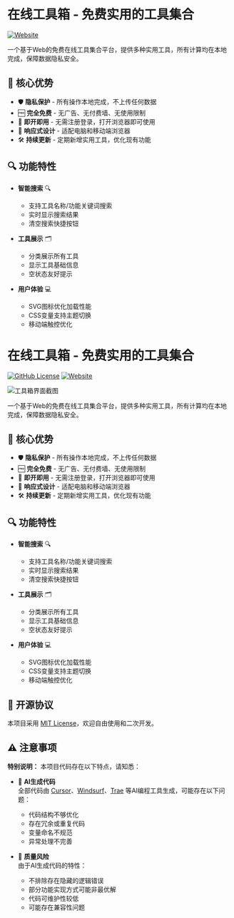# 在线工具箱 - 免费实用的工具集合

[![Website](https://img.shields.io/website?url=http://tools.jqnest.top)](http://tools.jqnest.top)

一个基于Web的免费在线工具集合平台，提供多种实用工具，所有计算均在本地完成，保障数据隐私安全。

## 🌟 核心优势

- 🛡️ **隐私保护** - 所有操作本地完成，不上传任何数据
- 🆓 **完全免费** - 无广告、无付费墙、无使用限制
- 🚀 **即开即用** - 无需注册登录，打开浏览器即可使用
- 📱 **响应式设计** - 适配电脑和移动端浏览器
- 🛠️ **持续更新** - 定期新增实用工具，优化现有功能

## 🔍 功能特性

- **智能搜索** 🔍
  - 支持工具名称/功能关键词搜索
  - 实时显示搜索结果
  - 清空搜索快捷按钮

- **工具展示** 🗂️
  - 分类展示所有工具
  - 显示工具基础信息
  - 空状态友好提示

- **用户体验** 💻
  - SVG图标优化加载性能
  - CSS变量支持主题切换
  - 移动端触控优化

# 在线工具箱 - 免费实用的工具集合

[![GitHub License](https://img.shields.io/github/license/hjq766/Toolbox)](LICENSE)
[![Website](https://img.shields.io/website?url=https%3A%2F%2Fjqnav.top)](https://jqnav.top)

![工具箱界面截图](screenshot.png)

一个基于Web的免费在线工具集合平台，提供多种实用工具，所有计算均在本地完成，保障数据隐私安全。

## 🌟 核心优势

- 🛡️ **隐私保护** - 所有操作本地完成，不上传任何数据
- 🆓 **完全免费** - 无广告、无付费墙、无使用限制
- 🚀 **即开即用** - 无需注册登录，打开浏览器即可使用
- 📱 **响应式设计** - 适配电脑和移动端浏览器
- 🛠️ **持续更新** - 定期新增实用工具，优化现有功能

## 🔍 功能特性

- **智能搜索** 🔍
  - 支持工具名称/功能关键词搜索
  - 实时显示搜索结果
  - 清空搜索快捷按钮

- **工具展示** 🗂️
  - 分类展示所有工具
  - 显示工具基础信息
  - 空状态友好提示

- **用户体验** 💻
  - SVG图标优化加载性能
  - CSS变量支持主题切换
  - 移动端触控优化

## 📜 开源协议
本项目采用 [MIT License](LICENSE)，欢迎自由使用和二次开发。

## ⚠️ 注意事项

**特别说明：** 本项目代码存在以下特点，请知悉：

- 🧩 **AI生成代码**  
  全部代码由 [Cursor](https://cursor.sh)、[Windsurf](https://codeium.com/windsurf)、[Trae](https://www.trae.ai/) 等AI编程工具生成，可能存在以下问题：
  - 代码结构不够优化
  - 存在冗余或重复代码
  - 变量命名不规范
  - 异常处理不完善

- 🚧 **质量风险**  
  由于AI生成代码的特性：
  - 不排除存在隐藏的逻辑错误
  - 部分功能实现方式可能非最优解
  - 代码可维护性较低
  - 可能存在兼容性问题
